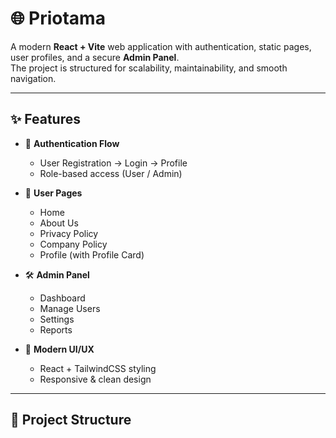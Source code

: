 # 🌐 Priotama

A modern **React + Vite** web application with authentication, static pages, user profiles, and a secure **Admin Panel**.  
The project is structured for scalability, maintainability, and smooth navigation.

---

## ✨ Features

- 🔐 **Authentication Flow**  
  - User Registration → Login → Profile  
  - Role-based access (User / Admin)  

- 👤 **User Pages**  
  - Home  
  - About Us  
  - Privacy Policy  
  - Company Policy  
  - Profile (with Profile Card)  

- 🛠️ **Admin Panel**  
  - Dashboard  
  - Manage Users  
  - Settings  
  - Reports  

- 🎨 **Modern UI/UX**  
  - React + TailwindCSS styling  
  - Responsive & clean design  

---

## 📂 Project Structure

